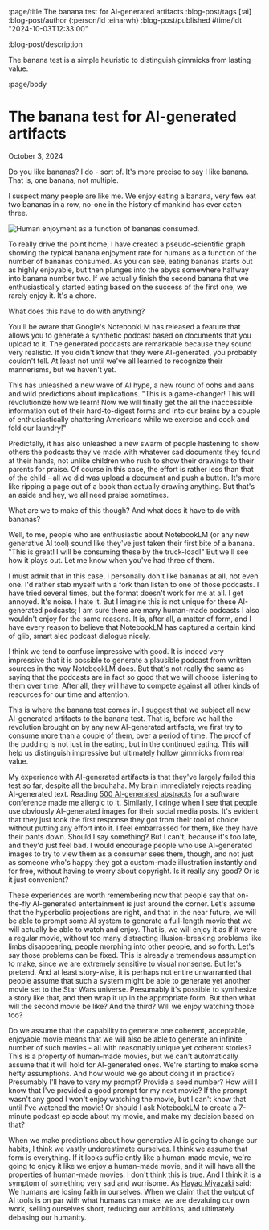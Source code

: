 :page/title The banana test for AI-generated artifacts
:blog-post/tags [:ai]
:blog-post/author {:person/id :einarwh}
:blog-post/published #time/ldt "2024-10-03T12:33:00"

:blog-post/description

The banana test is a simple heuristic to distinguish gimmicks from lasting value.

:page/body

# The banana test for AI-generated artifacts

<p class="blog-post-date">October 3, 2024</p>

Do you like bananas? I do - sort of. It's more precise to say I like banana. That is, one banana, not multiple.

I suspect many people are like me. We enjoy eating a banana, very few eat two bananas in a row, no-one in the history of mankind has ever eaten three.

![Human enjoyment as a function of bananas consumed.](/svg/banana-enjoyment.svg)

To really drive the point home, I have created a pseudo-scientific graph showing the typical banana enjoyment rate for humans as a function of the number of bananas consumed. As you can see, eating bananas starts out as highly enjoyable, but then plunges into the abyss somewhere halfway into banana number two. If we actually finish the second banana that we enthusiastically started eating based on the success of the first one, we rarely enjoy it. It's a chore.

What does this have to do with anything?

You'll be aware that Google's NotebookLM has released a feature that allows you to generate a synthetic podcast based on documents that you upload to it. The generated podcasts are remarkable because they sound very realistic. If you didn't know that they were AI-generated, you probably couldn't tell. At least not until we've all learned to recognize their mannerisms, but we haven't yet.

This has unleashed a new wave of AI hype, a new round of oohs and aahs and wild predictions about implications. "This is a game-changer! This will revolutionize how we learn! Now we will finally get the all the inaccessible information out of their hard-to-digest forms and into our brains by a couple of enthusiastically chattering Americans while we exercise and cook and fold our laundry!"

Predictally, it has also unleashed a new swarm of people hastening to show others the podcasts they've made with whatever sad documents they found at their hands, not unlike children who rush to show their drawings to their parents for praise. Of course in this case, the effort is rather less than that of the child - all we did was upload a document and push a button. It's more like ripping a page out of a book than actually drawing anything. But that's an aside and hey, we all need praise sometimes.

What are we to make of this though? And what does it have to do with bananas?

Well, to me, people who are enthusiastic about NotebookLM (or any new generative AI tool) sound like they've just taken their first bite of a banana. "This is great! I will be consuming these by the truck-load!" But we'll see how it plays out. Let me know when you've had three of them.

I must admit that in this case, I personally don't like bananas at all, not even one. I'd rather stab myself with a fork than listen to one of those podcasts. I have tried several times, but the format doesn't work for me at all. I get annoyed. It's noise. I hate it. But I imagine this is not unique for these AI-generated podcasts; I am sure there are many human-made podcasts I also wouldn't enjoy for the same reasons. It is, after all, a matter of form, and I have every reason to believe that NotebookLM has captured a certain kind of glib, smart alec podcast dialogue nicely.

I think we tend to confuse impressive with good. It is indeed very impressive that it is possible to generate a plausible podcast from written sources in the way NotebookLM does. But that's not really the same as saying that the podcasts are in fact so good that we will choose listening to them over time. After all, they will have to compete against all other kinds of resources for our time and attention.

This is where the banana test comes in. I suggest that we subject all new AI-generated artifacts to the banana test. That is, before we hail the revolution brought on by any new AI-generated artifacts, we first try to consume more than a couple of them, over a period of time. The proof of the pudding is not just in the eating, but in the continued eating. This will help us distinguish impressive but ultimately hollow gimmicks from real value.

My experience with AI-generated artifacts is that they've largely failed this test so far, despite all the brouhaha. My brain immediately rejects reading AI-generated text. Reading [500 AI-generated abstracts](https://www.youtube.com/watch?v=XhKcelV7DBo) for a software conference made me allergic to it. Similarly, I cringe when I see that people use obviously AI-generated images for their social media posts. It's evident that they just took the first response they got from their tool of choice without putting any effort into it. I feel embarrassed for them, like they have their pants down. Should I say something? But I can't, because it's too late, and they'd just feel bad. I would encourage people who use AI-generated images to try to view them as a consumer sees them, though, and not just as someone who's happy they got a custom-made illustration instantly and for free, without having to worry about copyright. Is it really any good? Or is it just convenient?

These experiences are worth remembering now that people say that on-the-fly AI-generated entertainment is just around the corner. Let's assume that the hyperbolic projections are right, and that in the near future, we will be able to prompt some AI system to generate a full-length movie that we will actually be able to watch and enjoy. That is, we will enjoy it as if it were a regular movie, without too many distracting illusion-breaking problems like limbs disappearing, people morphing into other people, and so forth. Let's say those problems can be fixed. This is already a tremendous assumption to make, since we are extremely sensitive to visual nonsense. But let's pretend. And at least story-wise, it is perhaps not entire unwarranted that people assume that such a system might be able to generate yet another movie set to the Star Wars universe. Presumably it's possible to synthesize a story like that, and then wrap it up in the appropriate form. But then what will the second movie be like? And the third? Will we enjoy watching those too?

Do we assume that the capability to generate one coherent, acceptable, enjoyable movie means that we will also be able to generate an infinite number of such movies - all with reasonably unique yet coherent stories? This is a property of human-made movies, but we can't automatically assume that it will hold for AI-generated ones. We're starting to make some hefty assumptions. And how would we go about doing it in practice? Presumably I'll have to vary my prompt? Provide a seed number? How will I know that I've provided a good prompt for my next movie? If the prompt wasn't any good I won't enjoy watching the movie, but I can't know that until I've watched the movie! Or should I ask NotebookLM to create a 7-minute podcast episode about my movie, and make my decision based on that?

When we make predictions about how generative AI is going to change our habits, I think we vastly underestimate ourselves. I think we assume that form is everything. If it looks sufficiently like a human-made movie, we're going to enjoy it like we enjoy a human-made movie, and it will have all the properties of human-made movies. I don't think this is true. And I think it is a symptom of something very sad and worrisome. As [Hayao Miyazaki](https://www.youtube.com/watch?v=ngZ0K3lWKRc) said: We humans are losing faith in ourselves. When we claim that the output of AI tools is on par with what humans can make, we are devaluing our own work, selling ourselves short, reducing our ambitions, and ultimately debasing our humanity.
